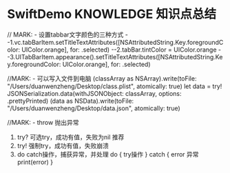 # SwiftDemo KNOWLEDGE 知识点总结
// MARK: - 设置tabbar文字颜色的三种方式
--1.vc.tabBarItem.setTitleTextAttributes([NSAttributedString.Key.foregroundColor:
UIColor.orange], for: .selected)
--2.tabBar.tintColor = UIColor.orange
--3.UITabBarItem.appearance().setTitleTextAttributes([NSAttributedString.Key.foregroundColor: UIColor.orange], for: .selected)

//MARK: - 可以写入文件到电脑
        (classArray as NSArray).write(toFile: "/Users/duanwenzheng/Desktop/class.plist", atomically: true)
        let data = try! JSONSerialization.data(withJSONObject: classArray, options: .prettyPrinted)
        (data as NSData).write(toFile: "/Users/duanwenzheng/Desktop/data.json", atomically: true)

//MARK: - throw 抛出异常
1. try? 可选try，成功有值，失败为nil 推荐
2. try!  强制try，成功有值，失败崩溃
3.  do catch操作，捕获异常，并处理
do {
    try操作
    } catch {
        error 异常
        print(error)
}
